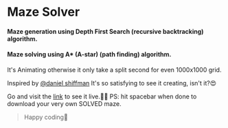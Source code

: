 # Maze Solver

#### Maze generation using Depth First Search (recursive backtracking) algorithm.

#### Maze solving using A\* (A-star) (path finding) algorithm.

It's Animating otherwise it only take a split second for even 1000x1000 grid.

Inspired by [@daniel shiffman](https://github.com/CodingTrain)
It's so satisfying to see it creating, isn't it?😍

Go and visit the [link](https://amishranpariya.github.io/maze_solver/) to see it live.🎉🥳
PS: hit spacebar when done to download your very own SOLVED maze.

> Happy coding🥰
